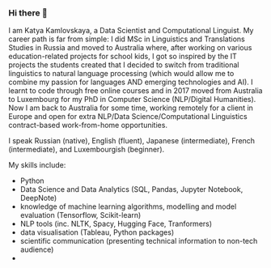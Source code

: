 ### Hi there 👋

I am Katya Kamlovskaya, a Data Scientist and Computational Linguist. My career path is far from simple: I did MSc in Linguistics and Translations Studies in Russia and moved to Australia where, after working on various education-related projects for school kids, I got so inspired by the IT projects the students created that I decided to switch from traditional linguistics to natural language processing (which would allow me to combine my passion for languages AND emerging technologies and AI). I learnt to code through free online courses and in 2017 moved from Australia to Luxembourg for my PhD in Computer Science (NLP/Digital Humanities). 
Now I am back to Australia for some time, working remotely for a client in Europe and open for extra NLP/Data Science/Computational Linguistics contract-based work-from-home opportunities.

I speak Russian (native), English (fluent), Japanese (intermediate), French (intermediate), and Luxembourgish (beginner). 

My skills include:

- Python
- Data Science and Data Analytics (SQL, Pandas, Jupyter Notebook, DeepNote)
- knowledge of machine learning algorithms, modelling and model evaluation (Tensorflow, Scikit-learn)
- NLP tools (inc. NLTK, Spacy, Hugging Face, Tranformers)
- data visualisation (Tableau, Python packages)
- scientific communication (presenting technical information to non-tech audience)
- 

<!--
**katyamatya/katyamatya** is a ✨ _special_ ✨ repository because its `README.md` (this file) appears on your GitHub profile.

Here are some ideas to get you started:

- 🔭 I’m currently working on ...
- 🌱 I’m currently learning ...
- 👯 I’m looking to collaborate on ...
- 🤔 I’m looking for help with ...
- 💬 Ask me about ...
- 📫 How to reach me: ...
- 😄 Pronouns: ...
- ⚡ Fun fact: ...
-->

